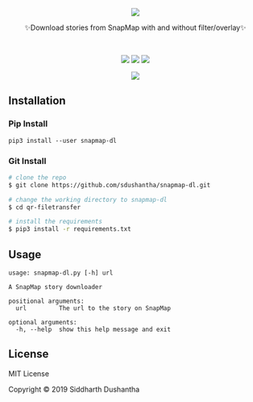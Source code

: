 <p align="center"><img src="https://user-images.githubusercontent.com/27065646/68083391-79f8b480-fe28-11e9-835c-346af77733a2.png"><br></p>
<p align="center">✨Download stories from SnapMap with and without filter/overlay✨</p>
<br>

<p align=center>
  <a target="_blank" href="https://www.python.org/downloads/" title="Python version"><img src="https://img.shields.io/badge/python-%3E=_3.6-green.svg"></a>
  <a target="_blank" href="LICENSE" title="License: MIT"><img src="https://img.shields.io/badge/License-MIT-blue.svg"></a>
  <a target="_blank" href="https://twitter.com/intent/tweet?text=%F0%9F%97%BA%20Download%20stories%20from%20SnapMap%20with%20and%20without%20filter/overlay&url=https://github.com/sdushantha/snapmap-dl&hashtags=hacking,%20osint,%20snapmap,%20reconnaissance,%20recon" title="Share on Tweeter"><img src="https://img.shields.io/twitter/url/http/shields.io.svg?style=social"></a>
</p>

<p align="center">
<img src="demo.gif"/>
</a>
</p>


## Installation
### Pip Install

```pip3 install --user snapmap-dl```

### Git Install

```bash
# clone the repo
$ git clone https://github.com/sdushantha/snapmap-dl.git

# change the working directory to snapmap-dl
$ cd qr-filetransfer

# install the requirements
$ pip3 install -r requirements.txt
```

## Usage
```
usage: snapmap-dl.py [-h] url

A SnapMap story downloader

positional arguments:
  url         The url to the story on SnapMap

optional arguments:
  -h, --help  show this help message and exit
```

## License
MIT License

Copyright © 2019 Siddharth Dushantha

